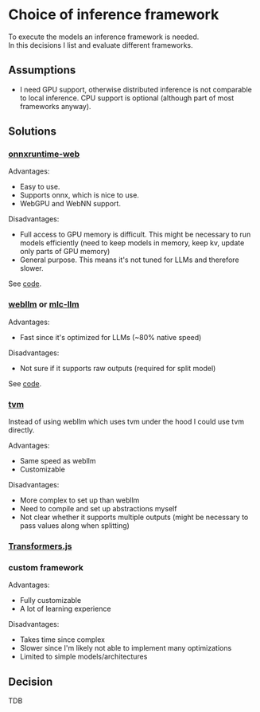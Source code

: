 # Choice of inference framework

To execute the models an inference framework is needed.  
In this decisions I list and evaluate different frameworks.

## Assumptions

-   I need GPU support, otherwise distributed inference is not comparable to local inference. CPU support is optional (although part of most frameworks anyway).

## Solutions

### [onnxruntime-web](https://onnxruntime.ai/docs/tutorials/web/)

Advantages:

-   Easy to use.
-   Supports onnx, which is nice to use.
-   WebGPU and WebNN support.

Disadvantages:

-   Full access to GPU memory is difficult. This might be necessary to run models efficiently (need to keep models in memory, keep kv, update only parts of GPU memory)
-   General purpose. This means it's not tuned for LLMs and therefore slower.

See [code](../../foundation/onnxruntime_web_browser_execution/).

### [webllm](https://github.com/mlc-ai/web-llm) or [mlc-llm](https://github.com/mlc-ai/mlc-llm)

Advantages:

-   Fast since it's optimized for LLMs (~80% native speed)

Disadvantages:

-   Not sure if it supports raw outputs (required for split model)

See [code](../../foundation/webllm_browser_execution/).

### [tvm](https://github.com/apache/tvm/)

Instead of using webllm which uses tvm under the hood I could use tvm directly.

Advantages:

-   Same speed as webllm
-   Customizable

Disadvantages:

-   More complex to set up than webllm
-   Need to compile and set up abstractions myself
-   Not clear whether it supports multiple outputs (might be necessary to pass values along when splitting)

### [Transformers.js](https://huggingface.co/docs/transformers.js/en/index)

### custom framework

Advantages:

-   Fully customizable
-   A lot of learning experience

Disadvantages:

-   Takes time since complex
-   Slower since I'm likely not able to implement many optimizations
-   Limited to simple models/architectures

## Decision

TDB
